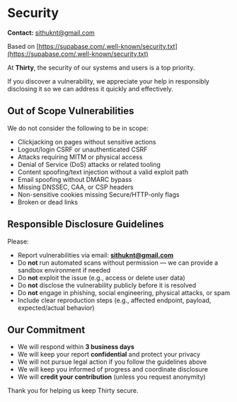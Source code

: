 # Security

**Contact:** [sithuknt@gmail.com](mailto:sithuknt@gmail.com)

Based on [https://supabase.com/.well-known/security.txt](https://supabase.com/.well-known/security.txt)

At **Thirty**, the security of our systems and users is a top priority.

If you discover a vulnerability, we appreciate your help in responsibly disclosing it so we can address it quickly and effectively.

## Out of Scope Vulnerabilities

We do not consider the following to be in scope:

- Clickjacking on pages without sensitive actions
- Logout/login CSRF or unauthenticated CSRF
- Attacks requiring MITM or physical access
- Denial of Service (DoS) attacks or related tooling
- Content spoofing/text injection without a valid exploit path
- Email spoofing without DMARC bypass
- Missing DNSSEC, CAA, or CSP headers
- Non-sensitive cookies missing Secure/HTTP-only flags
- Broken or dead links

## Responsible Disclosure Guidelines

Please:

- Report vulnerabilities via email: **[sithuknt@gmail.com](mailto:sithuknt@gmail.com)**
- Do **not** run automated scans without permission — we can provide a sandbox environment if needed
- Do **not** exploit the issue (e.g., access or delete user data)
- Do **not** disclose the vulnerability publicly before it is resolved
- Do **not** engage in phishing, social engineering, physical attacks, or spam
- Include clear reproduction steps (e.g., affected endpoint, payload, expected/actual behavior)

## Our Commitment

- We will respond within **3 business days**
- We will keep your report **confidential** and protect your privacy
- We will not pursue legal action if you follow the guidelines above
- We will keep you informed of progress and coordinate disclosure
- We will **credit your contribution** (unless you request anonymity)

Thank you for helping us keep Thirty secure.

